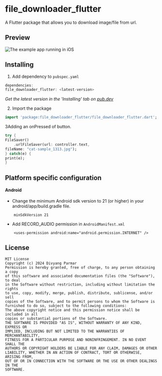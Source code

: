 # file_downloader_flutter

A Flutter package that allows you to download image/file from url.

## Preview

![The example app running in iOS](https://github.com/divyang159/file_saver/assets/55906611/0e63da7c-a9af-4575-b163-d1f10cc1a920)

## Installing

1.  Add dependency to `pubspec.yaml`

```dart
dependencies:
file_downloader_flutter: <latest-version>
```
*Get the latest version in the 'Installing' tab on [pub.dev](https://pub.dev/packages/file_downloader_flutter)*

2.  Import the package
```dart
import 'package:file_downloader_flutter/file_downloader_flutter.dart';
```


3Adding an onPressed of button.
```dart
try {
FileSaver()
    .urlFileSaver(url: controller.text,
fileName: "cat-sample_1313.jpg");
} catch(e) {
print(e);
}
```

## Platform specific configuration

#### Android
* Change the minimum Android sdk version to 21 (or higher) in your android/app/build.gradle file.
```
    minSdkVersion 21
```

* Add RECORD_AUDIO permission in `AndroidManifest.xml`
```
    <uses-permission android:name="android.permission.INTERNET" /> 
```



## License

```text
MIT License
Copyright (c) 2024 Divyang Parmar
Permission is hereby granted, free of charge, to any person obtaining a copy
of this software and associated documentation files (the "Software"), to deal
in the Software without restriction, including without limitation the rights
to use, copy, modify, merge, publish, distribute, sublicense, and/or sell
copies of the Software, and to permit persons to whom the Software is
furnished to do so, subject to the following conditions:
The above copyright notice and this permission notice shall be included in all
copies or substantial portions of the Software.
THE SOFTWARE IS PROVIDED "AS IS", WITHOUT WARRANTY OF ANY KIND, EXPRESS OR
IMPLIED, INCLUDING BUT NOT LIMITED TO THE WARRANTIES OF MERCHANTABILITY,
FITNESS FOR A PARTICULAR PURPOSE AND NONINFRINGEMENT. IN NO EVENT SHALL THE
AUTHORS OR COPYRIGHT HOLDERS BE LIABLE FOR ANY CLAIM, DAMAGES OR OTHER
LIABILITY, WHETHER IN AN ACTION OF CONTRACT, TORT OR OTHERWISE, ARISING FROM,
OUT OF OR IN CONNECTION WITH THE SOFTWARE OR THE USE OR OTHER DEALINGS IN THE
SOFTWARE.
```

